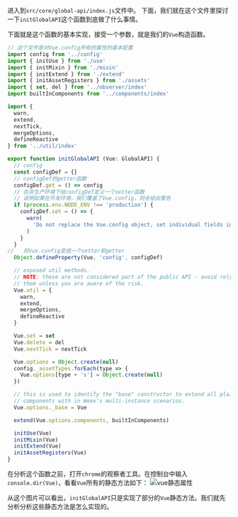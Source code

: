 进入到`src/core/global-api/index.js`文件中。
下面，我们就在这个文件里探讨一下`initGlobalAPI`这个函数到底做了什么事情。

下面就是这个函数的基本实现，接受一个参数，就是我们的`Vue`构造函数。
```js
// 这个文件是对Vue.config所有的属性的基本配置
import config from '../config'
import { initUse } from './use'
import { initMixin } from './mixin'
import { initExtend } from './extend'
import { initAssetRegisters } from './assets'
import { set, del } from '../observer/index'
import builtInComponents from '../components/index'

import {
  warn,
  extend,
  nextTick,
  mergeOptions,
  defineReactive
} from '../util/index'

export function initGlobalAPI (Vue: GlobalAPI) {
  // config
  const configDef = {}
  // configDef的getter函数
  configDef.get = () => config
  // 在非生产环境下给configDef定义一个setter函数
  // 说明如果在开发环境，我们覆盖了Vue.config，则会给出警告   
  if (process.env.NODE_ENV !== 'production') {
    configDef.set = () => {
      warn(
        'Do not replace the Vue.config object, set individual fields instead.'
      )
    }
  }
//   将Vue.config变成一个setter和getter
  Object.defineProperty(Vue, 'config', configDef)

  // exposed util methods.
  // NOTE: these are not considered part of the public API - avoid relying on
  // them unless you are aware of the risk.
  Vue.util = {
    warn,
    extend,
    mergeOptions,
    defineReactive
  }

  Vue.set = set
  Vue.delete = del
  Vue.nextTick = nextTick

  Vue.options = Object.create(null)
  config._assetTypes.forEach(type => {
    Vue.options[type + 's'] = Object.create(null)
  })

  // this is used to identify the "base" constructor to extend all plain-object
  // components with in Weex's multi-instance scenarios.
  Vue.options._base = Vue

  extend(Vue.options.components, builtInComponents)

  initUse(Vue)
  initMixin(Vue)
  initExtend(Vue)
  initAssetRegisters(Vue)
}
```
在分析这个函数之前，打开`chrome`的观察者工具。在控制台中输入`console.dir(Vue)`，看看`Vue`所有的静态方法如下：
![vue静态属性]('./images/Vue_static_props.png')

从这个图片可以看出，`initGlobalAPI`只是实现了部分的`Vue`静态方法。我们就先分析分析这些静态方法是怎么实现的。


